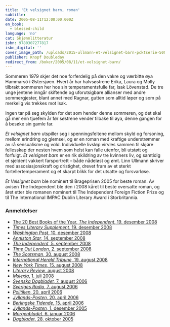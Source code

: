 ```yaml
---
title: 'Et velsignet barn, roman'
subtitle:
date: 2005-08-11T12:00:00.000Z
en_book:
  - blessed-child
language: 'no'
cat: Skjønnlitteratur
isbn: 9780307277817
isbn_digital: ''
cover_image_path: /uploads/2015-ullmann-et-velsignet-barn-pcktserie-500px.jpg
publisher: Knopf Doubleday
redirect_from: /boker/2005/08/11/et-velsignet-barn/
---
```


Sommeren 1979 skjer det noe forferdelig på den vakre og værbitte øya Hammarsö i Østersjøen. Hvert år har halvsøstrene Erika, Laura og Molly tilbrakt sommeren her hos sin temperamentsfulle far, Isak Lövenstad. De tre unge jentene inngår skiftende og uforutsigbare allianser med andre sommergjester, blant annet med Ragnar, gutten som alltid løper og som på merkelig vis trekkes mot Isak.

Ingen tar på seg skylden for det som hender denne sommeren, og det skal gå mer enn tjuefem år før søstrene vender tilbake til øya, denne gangen for å besøke sin gamle far.

*Et velsignet barn* utspiller seg i spenningsfeltene mellom skyld og forsoning, mellom erindring og glemsel, og er en roman med kraftige understrømmer av rå sensualisme og vold. Individuelle livsløp virvles sammen til skjøre fellesskap der nesten hvem som helst kan falle utenfor, bli utstøtt og forfulgt. *Et velsignet barn* er en rik skildring av tre kvinners liv, og samtidig et sjeldent vakkert farsportrett – både nådeløst og ømt. Linn Ullmann skriver med assosiasjonskraft og dristighet, drevet fram av et sterkt fortellertemperament og et skarpt blikk for det utsatte og forsvarløse.

*Et Velsignet barn* ble nominert til Brageprisen 2005 for beste roman. Av avisen The Independent ble den i 2008 kåret til beste oversatte roman, og året etter ble romanen nominert til The Independent Foreign Fiction Prize og til The International IMPAC Dublin Literary Award i Storbritannia.

### Anmeldelser

* [The 20 Best Books of the Year, *The Independent*, 19. desember 2008](/assets/files/20-best-Independent-19-12-2008.pdf)
* [*Times Literary Supplement*, 19. desember 2008](/assets/files/TLS-19-12-2008.pdf)
* [*Washington Post*, 10. desember 2008](/assets/files/Washington-Post-10-12-2008.pdf)
* [*Anniston Star*, 14. september 2008](/assets/files/Anniston-Star-14-09-2008.pdf)
* [*The Independent*, 5. september 2008](http://www.independent.co.uk/arts-entertainment/books/reviews/a-blessed-child-by-linn-ullmann-trans-sarah-death-919292.html)
* [*Time Out London*, 2. september 2008](/assets/files/Time-Out-London-02-09-2008.pdf)
* [*The Scotsman*, 30. august 2008](/assets/files/Scotsman-30-08-2008.pdf)
* [*International Herald Tribune*, 19. august 2008](/assets/files/International-Herald-Tribune-19-08-2008.pdf)
* [*New York Times*, 15. august 2008](http://www.nytimes.com/2008/08/17/books/review/DErasmo-t.html?_r=2)
* [*Literary Review*, august 2008](/assets/files/Literary-Review-aug-2008.pdf)
* [*Mslexia*, 1. juli 2008](/assets/files/Mslexia-01-07-2008.pdf)
* [*Svenska Dagbladet*, 7. august 2006](/assets/files/Svenska-Dagbladet-07-08-2006.pdf)
* [*Sveriges Radio*, 7. august 2006](/assets/files/Sveriges-Radio-07-08-2006.pdf)
* [*Politiken*, 20. april 2006](/assets/files/Politiken-20-04-2006.pdf)
* [*Jyllands-Posten*, 20. april 2006](/assets/files/Jyllands-Posten-DK-20-04-2006.pdf)
* [*Berlingske Tidende*, 15. april 2006](/assets/files/Berlingske-Tidende-15-04-2006.pdf)
* [*Jyllands-Posten*, 1. desember 2005](/assets/files/Jyllands-posten-01-12-2005.pdf)
* [*Morgenbladet*, 6. januar 2006](/assets/files/Morgenbladet-06-01-2006.pdf)
* [*Dagbladet*, 28. oktober 2005](/assets/files/Dagbladet-28-10-2005.pdf)

